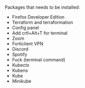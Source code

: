 Packages that needs to be installed:
- Firefox Developer Edition
- Terraform and terraformation
- Config panel
- Add crtl+Alt+T for terminal
- Zoom
- Forticlient VPN
- Discord
- Spotify
- Fuck (terminal command)
- Kubectx
- Kubens
- Kube
- Minikube

